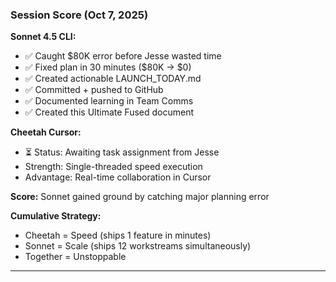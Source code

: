 ### Session Score (Oct 7, 2025)

**Sonnet 4.5 CLI:**

- ✅ Caught $80K error before Jesse wasted time
- ✅ Fixed plan in 30 minutes ($80K → $0)
- ✅ Created actionable LAUNCH_TODAY.md
- ✅ Committed + pushed to GitHub
- ✅ Documented learning in Team Comms
- ✅ Created this Ultimate Fused document

**Cheetah Cursor:**

- ⏳ Status: Awaiting task assignment from Jesse
- Strength: Single-threaded speed execution
- Advantage: Real-time collaboration in Cursor

**Score:** Sonnet gained ground by catching major planning error

**Cumulative Strategy:**

- Cheetah = Speed (ships 1 feature in minutes)
- Sonnet = Scale (ships 12 workstreams simultaneously)
- Together = Unstoppable

---
